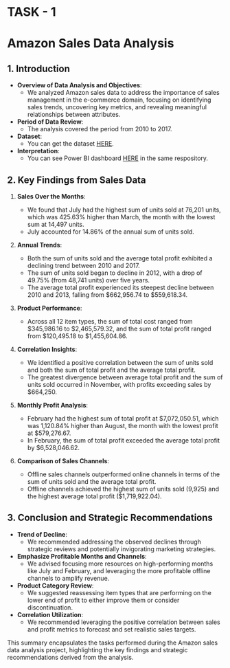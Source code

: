 # TASK - 1

# Amazon Sales Data Analysis 

## 1. Introduction
- **Overview of Data Analysis and Objectives**:
  - We analyzed Amazon sales data to address the importance of sales management in the e-commerce domain, focusing on identifying sales trends, uncovering key metrics, and revealing meaningful relationships between attributes.
- **Period of Data Review**:
  - The analysis covered the period from 2010 to 2017.
- **Dataset**:
  - You can get the dataset [HERE](https://drive.google.com/file/d/10sofXyF6NjwN6ngLyFfiPI-CUDpeqaN_/view).
- **Interpretation**:
  - You can see Power BI dashboard [HERE](https://github.com/shravanichandane/UNIFIED_MENTOR_TASKS/blob/main/unifiedtaskamazon.pbix) in the same respository.
    
## 2. Key Findings from Sales Data
1. **Sales Over the Months**:
   - We found that July had the highest sum of units sold at 76,201 units, which was 425.63% higher than March, the month with the lowest sum at 14,497 units.
   - July accounted for 14.86% of the annual sum of units sold.

2. **Annual Trends**:
   - Both the sum of units sold and the average total profit exhibited a declining trend between 2010 and 2017.
   - The sum of units sold began to decline in 2012, with a drop of 49.75% (from 48,741 units) over five years.
   - The average total profit experienced its steepest decline between 2010 and 2013, falling from $662,956.74 to $559,618.34.

3. **Product Performance**:
   - Across all 12 item types, the sum of total cost ranged from $345,986.16 to $2,465,579.32, and the sum of total profit ranged from $120,495.18 to $1,455,604.86.

4. **Correlation Insights**:
   - We identified a positive correlation between the sum of units sold and both the sum of total profit and the average total profit.
   - The greatest divergence between average total profit and the sum of units sold occurred in November, with profits exceeding sales by $664,250.

5. **Monthly Profit Analysis**:
   - February had the highest sum of total profit at $7,072,050.51, which was 1,120.84% higher than August, the month with the lowest profit at $579,276.67.
   - In February, the sum of total profit exceeded the average total profit by $6,528,046.62.

6. **Comparison of Sales Channels**:
   - Offline sales channels outperformed online channels in terms of the sum of units sold and the average total profit.
   - Offline channels achieved the highest sum of units sold (9,925) and the highest average total profit ($1,719,922.04).

## 3. Conclusion and Strategic Recommendations
- **Trend of Decline**:
  - We recommended addressing the observed declines through strategic reviews and potentially invigorating marketing strategies.
- **Emphasize Profitable Months and Channels**:
  - We advised focusing more resources on high-performing months like July and February, and leveraging the more profitable offline channels to amplify revenue.
- **Product Category Review**:
  - We suggested reassessing item types that are performing on the lower end of profit to either improve them or consider discontinuation.
- **Correlation Utilization**:
  - We recommended leveraging the positive correlation between sales and profit metrics to forecast and set realistic sales targets.


This summary encapsulates the tasks performed during the Amazon sales data analysis project, highlighting the key findings and strategic recommendations derived from the analysis.
